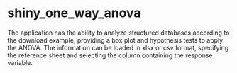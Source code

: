 # shiny_one_way_anova
The application has the ability to analyze structured databases according to the download example, providing a box plot and hypothesis tests to apply the ANOVA. The information can be loaded in xlsx or csv format, specifying the reference sheet and selecting the column containing the response variable.
